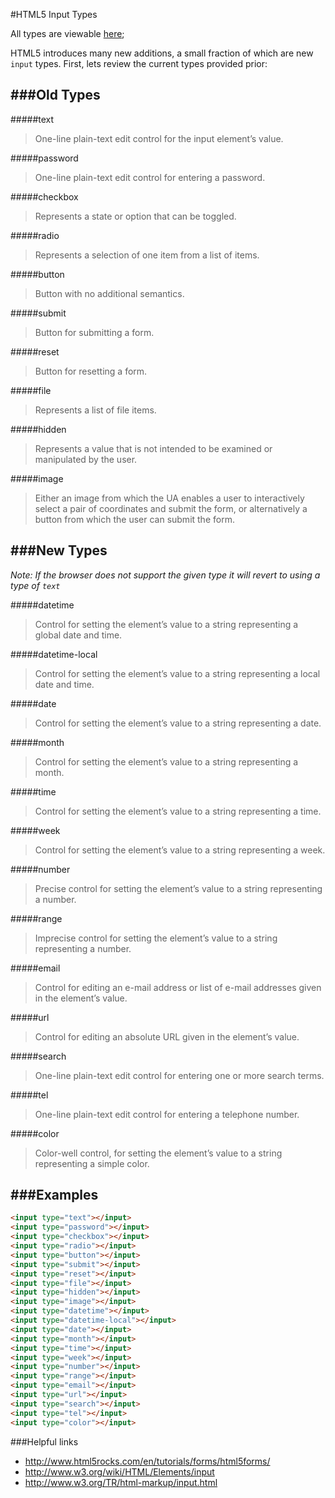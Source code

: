 #HTML5 Input Types

  All types are viewable [here](http://jsfiddle.net/ChaseWest/4pFmg/);

  HTML5 introduces many new additions, a small fraction of which are new `input` types. First, lets review the current types provided prior:

###Old Types
------

#####text

> One-line plain-text edit control for the input element’s value.

#####password

> One-line plain-text edit control for entering a password.

#####checkbox

> Represents a state or option that can be toggled.

#####radio

> Represents a selection of one item from a list of items. 

#####button

> Button with no additional semantics.

#####submit

> Button for submitting a form. 

#####reset

> Button for resetting a form.

#####file

> Represents a list of file items.

#####hidden

> Represents a value that is not intended to be examined or manipulated by the user.

#####image

> Either an image from which the UA enables a user to interactively select a pair of coordinates and submit the form, or alternatively a button from which the user can submit the form.


###New Types
------

*Note: If the browser does not support the given type it will revert to using a type of `text`*

#####datetime

> Control for setting the element’s value to a string representing a global date and time.

#####datetime-local

> Control for setting the element’s value to a string representing a local date and time.

#####date

> Control for setting the element’s value to a string representing a date.

#####month

> Control for setting the element’s value to a string representing a month.

#####time

> Control for setting the element’s value to a string representing a time.

#####week

> Control for setting the element’s value to a string representing a week.

#####number

> Precise control for setting the element’s value to a string representing a number.

#####range

> Imprecise control for setting the element’s value to a string representing a number.

#####email

> Control for editing an e-mail address or list of e-mail addresses given in the element’s value.

#####url

> Control for editing an absolute URL given in the element’s value.

#####search

> One-line plain-text edit control for entering one or more search terms.

#####tel

> One-line plain-text edit control for entering a telephone number.

#####color

> Color-well control, for setting the element’s value to a string representing a simple color.

###Examples
------

```html
<input type="text"></input>
<input type="password"></input>
<input type="checkbox"></input>
<input type="radio"></input>
<input type="button"></input>
<input type="submit"></input>
<input type="reset"></input>
<input type="file"></input>
<input type="hidden"></input>
<input type="image"></input>
<input type="datetime"></input>
<input type="datetime-local"></input>
<input type="date"></input>
<input type="month"></input>
<input type="time"></input>
<input type="week"></input>
<input type="number"></input>
<input type="range"></input>
<input type="email"></input>
<input type="url"></input>
<input type="search"></input>
<input type="tel"></input>
<input type="color"></input>
```

###Helpful links

- http://www.html5rocks.com/en/tutorials/forms/html5forms/
- http://www.w3.org/wiki/HTML/Elements/input
- http://www.w3.org/TR/html-markup/input.html
